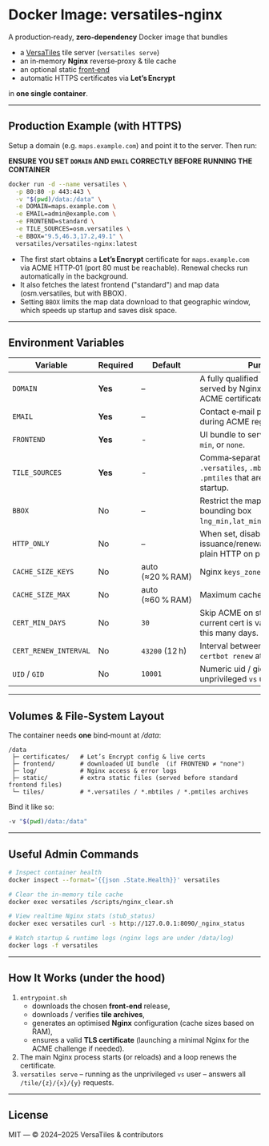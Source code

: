 # Docker Image: versatiles‑nginx

A production‑ready, **zero‑dependency** Docker image that bundles

* a [VersaTiles](https://github.com/versatiles-org/versatiles-rs) tile server (`versatiles serve`)
* an in‑memory **Nginx** reverse‑proxy & tile cache
* an optional static [front‑end](https://github.com/versatiles-org/versatiles-frontend)
* automatic HTTPS certificates via **Let’s Encrypt**

in **one single container**.

---

## Production Example (with HTTPS)

Setup a domain (e.g. `maps.example.com`) and point it to the server. Then run:

**ENSURE YOU SET `DOMAIN` AND `EMAIL` CORRECTLY BEFORE RUNNING THE CONTAINER**
```bash
docker run -d --name versatiles \
  -p 80:80 -p 443:443 \
  -v "$(pwd)/data:/data" \
  -e DOMAIN=maps.example.com \
  -e EMAIL=admin@example.com \
  -e FRONTEND=standard \
  -e TILE_SOURCES=osm.versatiles \
  -e BBOX="9.5,46.3,17.2,49.1" \
  versatiles/versatiles-nginx:latest
```

- The first start obtains a **Let’s Encrypt** certificate for `maps.example.com` via ACME HTTP‑01 (port 80 must be reachable). Renewal checks run automatically in the background.
- It also fetches the latest frontend ("standard") and map data (osm.versatiles, but with BBOX).
- Setting `BBOX` limits the map data download to that geographic window, which speeds up startup and saves disk space.

---

## Environment Variables

| Variable              | Required | Default          | Purpose                                                                                            |
|-----------------------|----------|------------------|----------------------------------------------------------------------------------------------------|
| `DOMAIN`              | **Yes**  | –                | A fully qualified domain name served by Nginx and used for ACME certificate issuance.              |
| `EMAIL`               | **Yes**  | –                | Contact e‑mail passed to Certbot during ACME registration.                                         |
| `FRONTEND`            | **Yes**  | -                | UI bundle to serve: `standard`, `dev`, `min`, or `none`.                                            |
| `TILE_SOURCES`        | **Yes**  | -                | Comma‑separated list of `.versatiles`, `.mbtiles`, or `.pmtiles` that are fetched once at startup. |
| `BBOX`                | No       | –                | Restrict the map download to the bounding box `lng_min,lat_min,lng_max,lat_max`.                   |
| `HTTP_ONLY`           | No       | –                | When set, disables certificate issuance/renewal and serves plain HTTP on port 80 only.             |
| `CACHE_SIZE_KEYS`     | No       | auto (≈20 % RAM) | Nginx `keys_zone` size, e.g. `128m`.                                                               |
| `CACHE_SIZE_MAX`      | No       | auto (≈60 % RAM) | Maximum cached bytes, e.g. `2g`.                                                                   |
| `CERT_MIN_DAYS`       | No       | `30`             | Skip ACME on startup if the current cert is valid for more than this many days.                    |
| `CERT_RENEW_INTERVAL` | No       | `43200` (12 h)   | Interval between background `certbot renew` attempts.                                              |
| `UID` / `GID`         | No       | `10001`          | Numeric uid / gid used for the unprivileged `vs` user.                                             |

---

## Volumes & File‑System Layout

The container needs **one** bind‑mount at */data*:

```
/data
 ├─ certificates/   # Let’s Encrypt config & live certs
 ├─ frontend/       # downloaded UI bundle  (if FRONTEND ≠ "none")
 ├─ log/            # Nginx access & error logs
 ├─ static/         # extra static files (served before standard frontend files)
 └─ tiles/          # *.versatiles / *.mbtiles / *.pmtiles archives
```

Bind it like so:

```bash
-v "$(pwd)/data:/data"
```

---

## Useful Admin Commands

```bash
# Inspect container health
docker inspect --format='{{json .State.Health}}' versatiles

# Clear the in‑memory tile cache
docker exec versatiles /scripts/nginx_clear.sh

# View realtime Nginx stats (stub_status)
docker exec versatiles curl -s http://127.0.0.1:8090/_nginx_status

# Watch startup & runtime logs (nginx logs are under /data/log)
docker logs -f versatiles
```

---

## How It Works (under the hood)

1. `entrypoint.sh`  
   * downloads the chosen **front‑end** release,  
   * downloads / verifies **tile archives**,  
   * generates an optimised **Nginx** configuration (cache sizes based on RAM),  
   * ensures a valid **TLS certificate** (launching a minimal Nginx for the ACME challenge if needed).  
2. The main Nginx process starts (or reloads) and a loop renews the certificate.  
3. `versatiles serve` – running as the unprivileged `vs` user – answers all `/tile/{z}/{x}/{y}` requests.

---

## License

MIT — © 2024–2025 VersaTiles & contributors